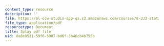 ```yaml
---
content_type: resource
description: ''
file: https://ol-ocw-studio-app-qa.s3.amazonaws.com/courses/8-333-statistical-mechanics-i-statistical-mechanics-of-particles-fall-2013/8a8e853159f66987bd6f3b46cb4b755b_8woIHrY6eM0.pdf
file_type: application/pdf
resourcetype: Document
title: 3play pdf file
uid: 8a8e8531-59f6-6987-bd6f-3b46cb4b755b
---
```

